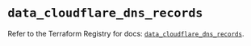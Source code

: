 # `data_cloudflare_dns_records`

Refer to the Terraform Registry for docs: [`data_cloudflare_dns_records`](https://registry.terraform.io/providers/cloudflare/cloudflare/5.10.1/docs/data-sources/dns_records).
